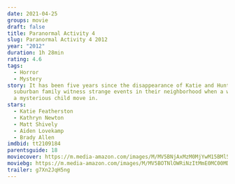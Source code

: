 ```yaml
---
date: 2021-04-25
groups: movie
draft: false
title: Paranormal Activity 4
slug: Paranormal Activity 4 2012
year: "2012"
duration: 1h 28min
rating: 4.6
tags:
  - Horror
  - Mystery
story: It has been five years since the disappearance of Katie and Hunter, and a
  suburban family witness strange events in their neighborhood when a woman and
  a mysterious child move in.
stars:
  - Katie Featherston
  - Kathryn Newton
  - Matt Shively
  - Aiden Lovekamp
  - Brady Allen
imdbid: tt2109184
parentsguide: 18
moviecover: https://m.media-amazon.com/images/M/MV5BNjAxMzM0MjYwM15BMl5BanBnXkFtZTcwMjMwMjAyOA@@._V1_FMjpg_UY863_.jpg
moviebg: https://m.media-amazon.com/images/M/MV5BOTNlOWRiNzItMmE0MC00MDAwLWFmNjctY2MyMTk2ZjFjYzFhXkEyXkFqcGdeQXVyOTc5MDI5NjE@._V1_FMjpg_UX1280_.jpg
trailer: g7Xn2JqH5ng
---
```

